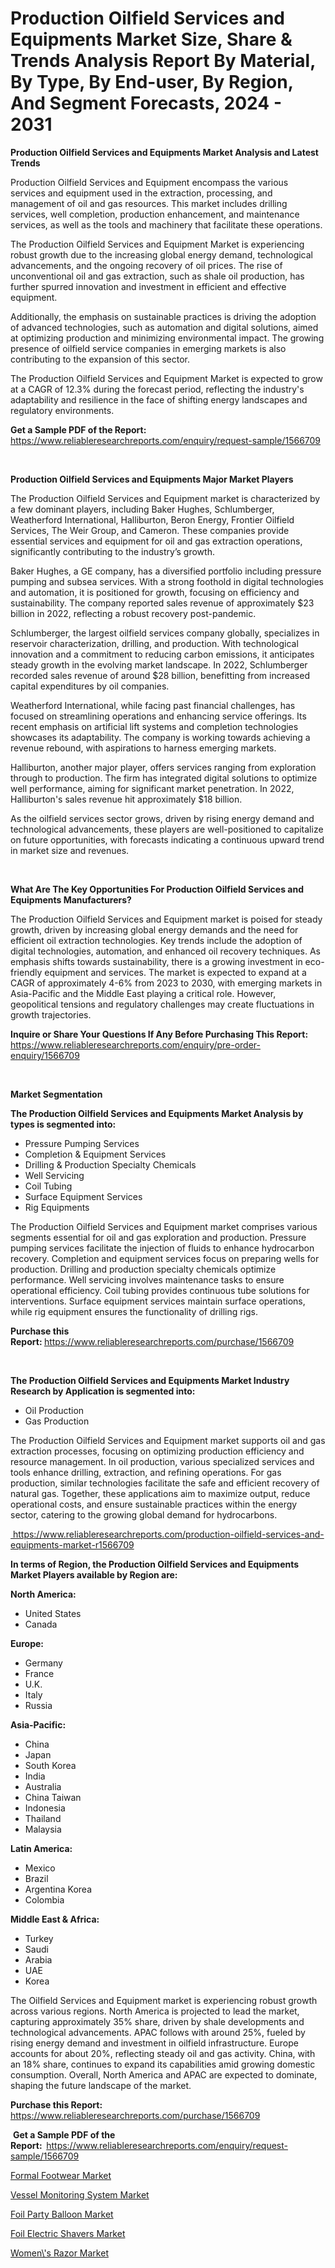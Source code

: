 <p><h1>Production Oilfield Services and Equipments Market Size, Share & Trends Analysis Report By Material, By Type, By End-user, By Region, And Segment Forecasts, 2024 - 2031</h1></p><p><strong>Production Oilfield Services and Equipments Market Analysis and Latest Trends</strong></p>
<p><p>Production Oilfield Services and Equipment encompass the various services and equipment used in the extraction, processing, and management of oil and gas resources. This market includes drilling services, well completion, production enhancement, and maintenance services, as well as the tools and machinery that facilitate these operations. </p><p>The Production Oilfield Services and Equipment Market is experiencing robust growth due to the increasing global energy demand, technological advancements, and the ongoing recovery of oil prices. The rise of unconventional oil and gas extraction, such as shale oil production, has further spurred innovation and investment in efficient and effective equipment. </p><p>Additionally, the emphasis on sustainable practices is driving the adoption of advanced technologies, such as automation and digital solutions, aimed at optimizing production and minimizing environmental impact. The growing presence of oilfield service companies in emerging markets is also contributing to the expansion of this sector. </p><p>The Production Oilfield Services and Equipment Market is expected to grow at a CAGR of 12.3% during the forecast period, reflecting the industry's adaptability and resilience in the face of shifting energy landscapes and regulatory environments.</p></p>
<p><strong>Get a Sample PDF of the Report:&nbsp;</strong> <a href="https://www.reliableresearchreports.com/enquiry/request-sample/1566709?utm_campaign=9&utm_medium=2&utm_source=Github&utm_content=ia&utm_term=16122024&utm_id=production-oilfield-services-and-equipments">https://www.reliableresearchreports.com/enquiry/request-sample/1566709</a></p>
<p>&nbsp;</p>
<p><strong>Production Oilfield Services and Equipments Major Market Players</strong></p>
<p><p>The Production Oilfield Services and Equipment market is characterized by a few dominant players, including Baker Hughes, Schlumberger, Weatherford International, Halliburton, Beron Energy, Frontier Oilfield Services, The Weir Group, and Cameron. These companies provide essential services and equipment for oil and gas extraction operations, significantly contributing to the industry’s growth.</p><p>Baker Hughes, a GE company, has a diversified portfolio including pressure pumping and subsea services. With a strong foothold in digital technologies and automation, it is positioned for growth, focusing on efficiency and sustainability. The company reported sales revenue of approximately $23 billion in 2022, reflecting a robust recovery post-pandemic.</p><p>Schlumberger, the largest oilfield services company globally, specializes in reservoir characterization, drilling, and production. With technological innovation and a commitment to reducing carbon emissions, it anticipates steady growth in the evolving market landscape. In 2022, Schlumberger recorded sales revenue of around $28 billion, benefitting from increased capital expenditures by oil companies.</p><p>Weatherford International, while facing past financial challenges, has focused on streamlining operations and enhancing service offerings. Its recent emphasis on artificial lift systems and completion technologies showcases its adaptability. The company is working towards achieving a revenue rebound, with aspirations to harness emerging markets.</p><p>Halliburton, another major player, offers services ranging from exploration through to production. The firm has integrated digital solutions to optimize well performance, aiming for significant market penetration. In 2022, Halliburton's sales revenue hit approximately $18 billion.</p><p>As the oilfield services sector grows, driven by rising energy demand and technological advancements, these players are well-positioned to capitalize on future opportunities, with forecasts indicating a continuous upward trend in market size and revenues.</p></p>
<p>&nbsp;</p>
<p><strong>What Are The Key Opportunities For Production Oilfield Services and Equipments Manufacturers?</strong></p>
<p><p>The Production Oilfield Services and Equipment market is poised for steady growth, driven by increasing global energy demands and the need for efficient oil extraction technologies. Key trends include the adoption of digital technologies, automation, and enhanced oil recovery techniques. As emphasis shifts towards sustainability, there is a growing investment in eco-friendly equipment and services. The market is expected to expand at a CAGR of approximately 4-6% from 2023 to 2030, with emerging markets in Asia-Pacific and the Middle East playing a critical role. However, geopolitical tensions and regulatory challenges may create fluctuations in growth trajectories.</p></p>
<p><strong>Inquire or Share Your Questions If Any Before Purchasing This Report:</strong> <a href="https://www.reliableresearchreports.com/enquiry/pre-order-enquiry/1566709?utm_campaign=9&utm_medium=2&utm_source=Github&utm_content=ia&utm_term=16122024&utm_id=production-oilfield-services-and-equipments">https://www.reliableresearchreports.com/enquiry/pre-order-enquiry/1566709</a></p>
<p>&nbsp;</p>
<p><strong>Market Segmentation</strong></p>
<p><strong>The Production Oilfield Services and Equipments Market Analysis by types is segmented into:</strong></p>
<p><ul><li>Pressure Pumping Services</li><li>Completion & Equipment Services</li><li>Drilling & Production Specialty Chemicals</li><li>Well Servicing</li><li>Coil Tubing</li><li>Surface Equipment Services</li><li>Rig Equipments</li></ul></p>
<p><p>The Production Oilfield Services and Equipment market comprises various segments essential for oil and gas exploration and production. Pressure pumping services facilitate the injection of fluids to enhance hydrocarbon recovery. Completion and equipment services focus on preparing wells for production. Drilling and production specialty chemicals optimize performance. Well servicing involves maintenance tasks to ensure operational efficiency. Coil tubing provides continuous tube solutions for interventions. Surface equipment services maintain surface operations, while rig equipment ensures the functionality of drilling rigs.</p></p>
<p><strong>Purchase this Report:&nbsp;</strong><a href="https://www.reliableresearchreports.com/purchase/1566709?utm_campaign=9&utm_medium=2&utm_source=Github&utm_content=ia&utm_term=16122024&utm_id=production-oilfield-services-and-equipments">https://www.reliableresearchreports.com/purchase/1566709</a></p>
<p>&nbsp;</p>
<p><strong>The Production Oilfield Services and Equipments Market Industry Research by Application is segmented into:</strong></p>
<p><ul><li>Oil Production</li><li>Gas Production</li></ul></p>
<p><p>The Production Oilfield Services and Equipment market supports oil and gas extraction processes, focusing on optimizing production efficiency and resource management. In oil production, various specialized services and tools enhance drilling, extraction, and refining operations. For gas production, similar technologies facilitate the safe and efficient recovery of natural gas. Together, these applications aim to maximize output, reduce operational costs, and ensure sustainable practices within the energy sector, catering to the growing global demand for hydrocarbons.</p></p>
<p><a href="https://www.reliableresearchreports.com/production-oilfield-services-and-equipments-market-r1566709?utm_campaign=9&utm_medium=2&utm_source=Github&utm_content=ia&utm_term=16122024&utm_id=production-oilfield-services-and-equipments">&nbsp;https://www.reliableresearchreports.com/production-oilfield-services-and-equipments-market-r1566709</a></p>
<p><strong>In terms of Region, the Production Oilfield Services and Equipments Market Players available by Region are:</strong></p>
<p>
    <p> <strong> North America: </strong>
        <ul>
            <li>United States</li>
            <li>Canada</li>
        </ul>
        </p> 
    <p> <strong> Europe: </strong>
        <ul>
            <li>Germany</li>
            <li>France</li>
            <li>U.K.</li>
            <li>Italy</li>
            <li>Russia</li>
        </ul>
        </p> 
    <p> <strong> Asia-Pacific: </strong>
        <ul>
            <li>China</li>
            <li>Japan</li>
            <li>South Korea</li>
            <li>India</li>
            <li>Australia</li>
            <li>China Taiwan</li>
            <li>Indonesia</li>
            <li>Thailand</li>
            <li>Malaysia</li>
        </ul>
        </p> 
    <p> <strong> Latin America: </strong>
        <ul>
            <li>Mexico</li>
            <li>Brazil</li>
            <li>Argentina Korea</li>
            <li>Colombia</li>
        </ul>
        </p> 
    <p> <strong> Middle East & Africa: </strong>
        <ul>
            <li>Turkey</li>
            <li>Saudi</li>
            <li>Arabia</li>
            <li>UAE</li>
            <li>Korea</li>
        </ul>
    </p>
    </p>
<p><p>The Oilfield Services and Equipment market is experiencing robust growth across various regions. North America is projected to lead the market, capturing approximately 35% share, driven by shale developments and technological advancements. APAC follows with around 25%, fueled by rising energy demand and investment in oilfield infrastructure. Europe accounts for about 20%, reflecting steady oil and gas activity. China, with an 18% share, continues to expand its capabilities amid growing domestic consumption. Overall, North America and APAC are expected to dominate, shaping the future landscape of the market.</p></p>
<p><strong>Purchase this Report: </strong><a href="https://www.reliableresearchreports.com/purchase/1566709?utm_campaign=9&utm_medium=2&utm_source=Github&utm_content=ia&utm_term=16122024&utm_id=production-oilfield-services-and-equipments">https://www.reliableresearchreports.com/purchase/1566709</a></p>
<p>&nbsp;<strong>Get a Sample PDF of the Report:&nbsp;&nbsp;</strong><a href="https://www.reliableresearchreports.com/enquiry/request-sample/1566709?utm_campaign=9&utm_medium=2&utm_source=Github&utm_content=ia&utm_term=16122024&utm_id=production-oilfield-services-and-equipments">https://www.reliableresearchreports.com/enquiry/request-sample/1566709</a></p>
<p><strong></strong></p>
<p><p><a href="https://www.linkedin.com/pulse/how-112-growth-formal-footwear-market-shaped-major-drivers-20242031-pn3mf?utm_campaign=9&utm_medium=2&utm_source=Github&utm_content=ia&utm_term=16122024&utm_id=production-oilfield-services-and-equipments">Formal Footwear Market</a></p><p><a href="https://github.com/hgf64gh/Market-Research-Report-List-1/blob/main/vessel-monitoring-system-market.md?utm_campaign=9&utm_medium=2&utm_source=Github&utm_content=ia&utm_term=16122024&utm_id=production-oilfield-services-and-equipments">Vessel Monitoring System Market</a></p><p><a href="https://www.linkedin.com/pulse/evaluating-market-players-foil-party-balloon-sector-strengths-rvlvf?utm_campaign=9&utm_medium=2&utm_source=Github&utm_content=ia&utm_term=16122024&utm_id=production-oilfield-services-and-equipments">Foil Party Balloon Market</a></p><p><a href="https://www.linkedin.com/pulse/recent-foil-electric-shavers-market-analysis-shows-size-growing-sdr6f?utm_campaign=9&utm_medium=2&utm_source=Github&utm_content=ia&utm_term=16122024&utm_id=production-oilfield-services-and-equipments">Foil Electric Shavers Market</a></p><p><a href="https://github.com/SanjidaMahmud54/Market-Research-Report-List-1/blob/main/womens-razor-market.md?utm_campaign=9&utm_medium=2&utm_source=Github&utm_content=ia&utm_term=16122024&utm_id=production-oilfield-services-and-equipments">Women\'s Razor Market</a></p></p>